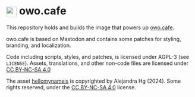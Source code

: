 # <img style="height: 1em; vertical-align:middle" src="https://github.com/roobre/owo.cafe/raw/main/assets/out/owotan-border.svg"> owo.cafe

This repository holds and builds the image that powers up [owo.cafe](https://owo.cafe).

owo.cafe is based on Mastodon and contains some patches for styling, branding, and localization.

Code including scripts, styles, and patches, is licensed under AGPL-3 (see `LICENSE`). Assets, translations, and other non-code files are licensed under [CC BY-NC-SA 4.0](https://creativecommons.org/licenses/by-nc-sa/4.0/)

The asset [hellomynameis](assets/hellomynameis-alternative.svg) is copyrighted by Alejandra Hg (2024). Some rights reserved, under the [CC BY-NC-SA 4.0](https://creativecommons.org/licenses/by-nc-sa/4.0/) license.
